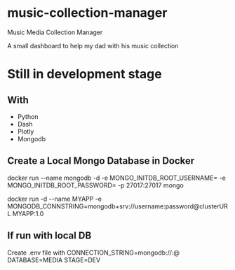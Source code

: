 # music-collection-manager
Music Media Collection Manager


A small dashboard to help my dad with his music collection 

# Still in development stage

## With 
- Python
- Dash
- Plotly
- Mongodb

## Create a Local Mongo Database in Docker 

docker run --name mongodb -d -e MONGO_INITDB_ROOT_USERNAME=<user> -e MONGO_INITDB_ROOT_PASSWORD=<pass>  -p 27017:27017 mongo

docker run -d --name MYAPP -e MONGODB_CONNSTRING=mongodb+srv://username:password@clusterURL MYAPP:1.0

## If run with local DB

Create .env file with
CONNECTION_STRING=mongodb://<user>:<pass>@<host>
DATABASE=MEDIA
STAGE=DEV